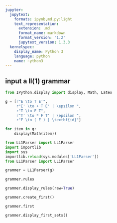 ```yaml
---
jupyter:
  jupytext:
    formats: ipynb,md,py:light
    text_representation:
      extension: .md
      format_name: markdown
      format_version: '1.2'
      jupytext_version: 1.3.3
  kernelspec:
    display_name: Python 3
    language: python
    name: ~ython3
---
```


## input a ll(1) grammar

```python
from IPython.display import display, Math, Latex 
```

```python
g = [r"E \to T E'", 
     r"E' \to + T E' | \epsilon ", 
     r"T \to F T", 
     r"T' \to * F T' | \epsilon ",
     r"F \to ( E ) | \textbf{id}"]
```

```python
for item in g:
    display(Math(item)) 
```

```python
from LL1Parser import LL1Parser
import importlib
import sys
importlib.reload(sys.modules['LL1Parser'])
from LL1Parser import LL1Parser
```

```python
grammer = LL1Parser(g)
```

```python
grammer.rules
```

```python
grammer.display_rules(raw=True)
```

```python
grammer.create_first()
```

```python
grammer.first
```

```python
grammer.display_first_sets()
```

```python

```
